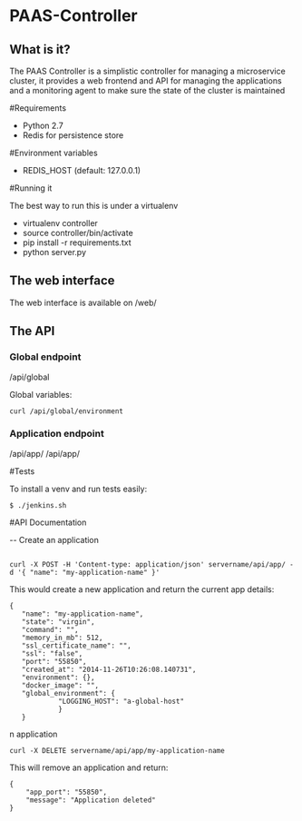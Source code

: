PAAS-Controller
=======

## What is it?

The PAAS Controller is a simplistic controller for managing a microservice cluster, it provides a web frontend and API for managing the applications and a monitoring agent to make sure the state of the cluster is maintained

#Requirements
- Python 2.7
- Redis for persistence store

#Environment variables

- REDIS_HOST (default: 127.0.0.1)

#Running it

The best way to run this is under a virtualenv

- virtualenv controller
- source controller/bin/activate
- pip install -r requirements.txt
- python server.py

## The web interface

The web interface is available on /web/

## The API

### Global endpoint

/api/global

Global variables:
```
curl /api/global/environment
```

### Application endpoint

/api/app/
/api/app/<app-name>

#Tests

To install a venv and run tests easily:

```
$ ./jenkins.sh
```

#API Documentation

-- Create an application
```

curl -X POST -H 'Content-type: application/json' servername/api/app/ -d '{ "name": "my-application-name" }'
```

This would create a new application and return the current app details:

```
{  
   "name": "my-application-name", 
   "state": "virgin", 
   "command": "", 
   "memory_in_mb": 512, 
   "ssl_certificate_name": "", 
   "ssl": "false", 
   "port": "55850", 
   "created_at": "2014-11-26T10:26:08.140731", 
   "environment": {}, 
   "docker_image": "", 
   "global_environment": { 
            "LOGGING_HOST": "a-global-host"
            }
   }
```




n application

```
curl -X DELETE servername/api/app/my-application-name
```

This will remove an application and return:
```
{
    "app_port": "55850", 
    "message": "Application deleted"
}
```
